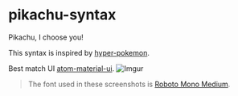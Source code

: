 # pikachu-syntax
Pikachu, I choose you!

This syntax is inspired by [hyper-pokemon](https://github.com/klauscfhq/hyper-pokemon).

Best match UI [atom-material-ui](https://atom.io/themes/atom-material-ui).
![Imgur](https://i.imgur.com/TJWZ81a.png)
> The font used in these screenshots is [Roboto Mono Medium](https://fonts.google.com/specimen/Roboto+Mono).

